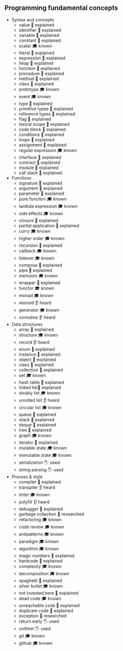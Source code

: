 
## Programming fundamental concepts

- Syntax and concepts
  - value 🙋 explained
  - identifier 🙋 explained
  - variable 🙋 explained
  - constant 🙋 explained
  - scalar 🎓 known
  - literal 🙋 explained
  - expression 🙋 explained
  - heap 🙋 explained
  - function 🙋 explained
  - procedure 🙋 explained
  - method 🙋 explained
  - class 🙋 explained
  - prototype 🎓 known
  - event 🎓 known
  - type 🙋 explained
  - primitive types 🙋 explained
  - reference types 🙋 explained
  - flag 🙋 explained
  - lexical scope 🙋 explained
  - code block 🙋 explained
  - conditions 🙋 explained
  - loops 🙋 explained
  - assignment 🙋 explained
  - regular expression 🎓 known
  - interface 🙋 explained
  - contract 🙋 explained
  - module 🙋 explained
  - call stack 🙋 explained
- Functions
  - signature 🙋 explained
  - argument 🙋 explained
  - parameter 🙋 explained
  - pure function 🎓 known
  - lambda expression 🎓 known
  - side effects 🎓 known
  - closure 🙋 explained
  - partial application 🙋 explained
  - curry 🎓 known
  - higher order 🎓 known
  - recursion 🙋 explained
  - callback 🎓 known
  - listener 🎓 known
  - compose 🙋 explained
  - pipe 🙋 explained
  - memoize 🎓 known
  - wrapper 🙋 explained
  - functor 🎓 known
  - monad 🎓 known
  - monoid 👂 heard
  - generator 🎓 known
  - coroutine 👂 heard
- Data structures
  - array 🙋 explained
  - structure 🎓 known
  - record 👂 heard
  - enum 🙋 explained
  - instance 🙋 explained
  - object 🙋 explained
  - class 🙋 explained
  - collection 🙋 explained
  - set 🎓 known
  - hash table 🙋 explained
  - linked list🙋 explained
  - doubly list 🎓 known
  - unrolled list 👂 heard
  - circular list 🎓 known
  - queue 🙋 explained
  - stack 🙋 explained
  - deque 🙋 explained
  - tree 🙋 explained
  - graph 🎓 known
  - iterator 🙋 explained
  - mutable state 🎓 known
  - immutable state 🎓 known
  - serialization 🖐️ used
  - string parsing 🖐️ used
- Process & style
  - compiler 🙋 explained
  - transpiler 👂 heard
  - linter 🎓 known
  - polyfill 👂 heard
  - debugger 🙋 explained
  - garbage collection 🔬 researched
  - refactoring 🎓 known
  - code review 🎓 known
  - antipatterns 🎓 known
  - paradigm 🎓 known
  - algorithm 🎓 known
  - magic numbers 🙋 explained
  - hardcode 🙋 explained
  - complexity 🎓 known
  - decomposition 🎓 known
  - spaghetti 🙋 explained
  - silver bullet 🎓 known
  - not invented here 🙋 explained
  - dead code 🎓 known
  - unreachable code 🙋 explained
  - duplicate code 🙋 explained
  - exception 🔬 researched
  - return early 🖐️ used
  - unittest 🖐️ used
  - git 🎓 known
  - github 🎓 known
